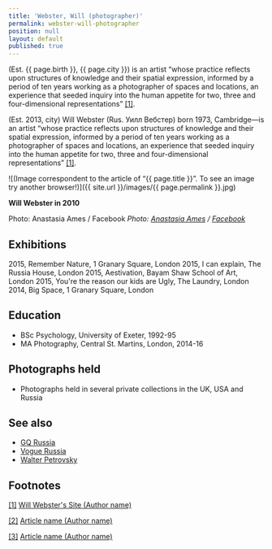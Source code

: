 ```yaml
---
title: 'Webster, Will (photographer)'
permalink: webster-will-photographer
position: null
layout: default
published: true
---
```

(Est. {{ page.birth }}, {{ page.city }}) is an artist “whose practice reflects upon structures of knowledge and their spatial expression, informed by a period of ten years working as a photographer of spaces and locations, an experience that seeded inquiry into the human appetite for two, three and four-dimensional representations”  <span id="a1">[\[1\]](#f1)</span>.

(Est. 2013, city) Will Webster (Rus. Уилл Вебстер) born 1973, Cambridge—is an artist “whose practice reflects upon structures of knowledge and their spatial expression, informed by a period of ten years working as a photographer of spaces and locations, an experience that seeded inquiry into the human appetite for two, three and four-dimensional representations” <span id="a1">[\[1\]](#f1)</span>. 

![(Image correspondent to the article of “{{ page.title }}”. To see an image try another browser!)]({{ site.url }}/images/{{ page.permalink }}.jpg)

**Will Webster in 2010**

Photo: Anastasia Ames / Facebook
*Photo: [Anastasia Ames](index) / [Facebook](index)*

## Exhibitions

2015, Remember Nature, 1 Granary Square, London
2015, I can explain, The Russia House, London
2015, Aestivation, Bayam Shaw School of Art, London
2015, You're the reason our kids are Ugly, The Laundry, London
2014, Big Space, 1 Granary Square, London


## Education

+ BSc Psychology, University of Exeter, 1992-95
+ MA Photography, Central St. Martins, London, 2014-16

## Photographs held

+ Photographs held in several private collections in the UK, USA and Russia

## See also

- [GQ Russia](http://example.net/)
- [Vogue Russia](http://example.net/)
- [Walter Petrovsky](http://example.net/)

## Footnotes

[[1]](#a1) <span id="f1"></span> [Will Webster's Site (Author name)](http://example.net/article)

[[2]](#a2) <span id="f2"></span> [Article name (Author name)](http://example.net/article)

[[3]](#a3) <span id="f3"></span> [Article name (Author name)](http://example.net/article)
